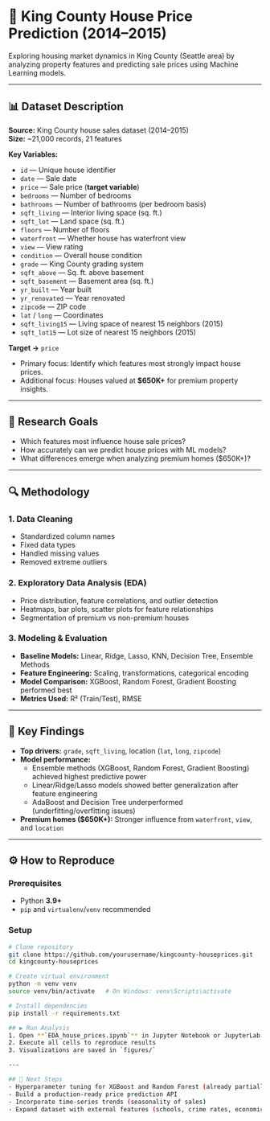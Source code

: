 # 🏡 King County House Price Prediction (2014–2015)

Exploring housing market dynamics in King County (Seattle area) by analyzing property features and predicting sale prices using Machine Learning models.  

---

## 📊 Dataset Description
**Source:** King County house sales dataset (2014–2015)  
**Size:** ~21,000 records, 21 features  

**Key Variables:**
- `id` — Unique house identifier  
- `date` — Sale date  
- `price` — Sale price (**target variable**)  
- `bedrooms` — Number of bedrooms  
- `bathrooms` — Number of bathrooms (per bedroom basis)  
- `sqft_living` — Interior living space (sq. ft.)  
- `sqft_lot` — Land space (sq. ft.)  
- `floors` — Number of floors  
- `waterfront` — Whether house has waterfront view  
- `view` — View rating  
- `condition` — Overall house condition  
- `grade` — King County grading system  
- `sqft_above` — Sq. ft. above basement  
- `sqft_basement` — Basement area (sq. ft.)  
- `yr_built` — Year built  
- `yr_renovated` — Year renovated  
- `zipcode` — ZIP code  
- `lat` / `long` — Coordinates  
- `sqft_living15` — Living space of nearest 15 neighbors (2015)  
- `sqft_lot15` — Lot size of nearest 15 neighbors (2015)  

**Target →** `price`  
- Primary focus: Identify which features most strongly impact house prices.  
- Additional focus: Houses valued at **$650K+** for premium property insights.  

---

## 🎯 Research Goals
- Which features most influence house sale prices?  
- How accurately can we predict house prices with ML models?  
- What differences emerge when analyzing premium homes ($650K+)?  

---

## 🔍 Methodology

### 1. Data Cleaning
- Standardized column names  
- Fixed data types  
- Handled missing values  
- Removed extreme outliers  

### 2. Exploratory Data Analysis (EDA)
- Price distribution, feature correlations, and outlier detection  
- Heatmaps, bar plots, scatter plots for feature relationships  
- Segmentation of premium vs non-premium houses  

### 3. Modeling & Evaluation
- **Baseline Models:** Linear, Ridge, Lasso, KNN, Decision Tree, Ensemble Methods  
- **Feature Engineering:** Scaling, transformations, categorical encoding  
- **Model Comparison:** XGBoost, Random Forest, Gradient Boosting performed best  
- **Metrics Used:** R² (Train/Test), RMSE  

---

## 📌 Key Findings
- **Top drivers:** `grade`, `sqft_living`, location (`lat`, `long`, `zipcode`)  
- **Model performance:**
  - Ensemble methods (XGBoost, Random Forest, Gradient Boosting) achieved highest predictive power  
  - Linear/Ridge/Lasso models showed better generalization after feature engineering  
  - AdaBoost and Decision Tree underperformed (underfitting/overfitting issues)  
- **Premium homes ($650K+):** Stronger influence from `waterfront`, `view`, and `location`  

---

## ⚙️ How to Reproduce

### Prerequisites
- Python **3.9+**  
- `pip` and `virtualenv`/`venv` recommended  

### Setup
```bash
# Clone repository
git clone https://github.com/yourusername/kingcounty-houseprices.git
cd kingcounty-houseprices

# Create virtual environment
python -m venv venv
source venv/bin/activate   # On Windows: venv\Scripts\activate

# Install dependencies
pip install -r requirements.txt

## ▶️ Run Analysis
1. Open **`EDA_house_prices.ipynb`** in Jupyter Notebook or JupyterLab  
2. Execute all cells to reproduce results  
3. Visualizations are saved in `figures/`  

---

## 🚀 Next Steps
- Hyperparameter tuning for XGBoost and Random Forest (already partially explored)  
- Build a production-ready price prediction API  
- Incorporate time-series trends (seasonality of sales)  
- Expand dataset with external features (schools, crime rates, economic indicators)  

